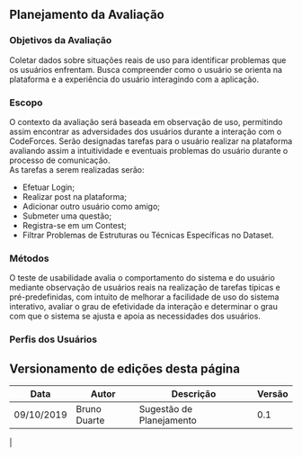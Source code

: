 ## Planejamento da Avaliação

### Objetivos da Avaliação
Coletar dados sobre situações reais de uso para identificar problemas que os usuários enfrentam. Busca compreender como o usuário se orienta na plataforma e a experiência do usuário interagindo com a aplicação.

### Escopo
O contexto da avaliação será baseada em observação de uso, permitindo assim encontrar as adversidades dos usuários durante a interação com o CodeForces. Serão designadas tarefas para o usuário realizar na plataforma avaliando assim a intuitividade e eventuais problemas do usuário durante o processo de comunicação.<br/>
As tarefas a serem realizadas serão:<br/>

* Efetuar Login;
* Realizar post na plataforma;
* Adicionar outro usuário como amigo;
* Submeter uma questão;
* Registra-se em um Contest;
* Filtrar Problemas de Estruturas ou Técnicas Específicas no Dataset.

### Métodos

O teste de usabilidade avalia o comportamento do sistema e do usuário mediante observação de usuários reais na realização de tarefas típicas e pré-predefinidas, com intuito de melhorar a facilidade de uso do sistema interativo, avaliar o grau de efetividade da interação e determinar o grau com que o sistema se ajusta e apoia as necessidades dos usuários.

### Perfis dos Usuários





## Versionamento de edições desta página
| Data | Autor | Descrição | Versão |
|------|-------|-----------|--------|
| 09/10/2019 | Bruno Duarte | Sugestão de Planejamento| 0.1 |
|